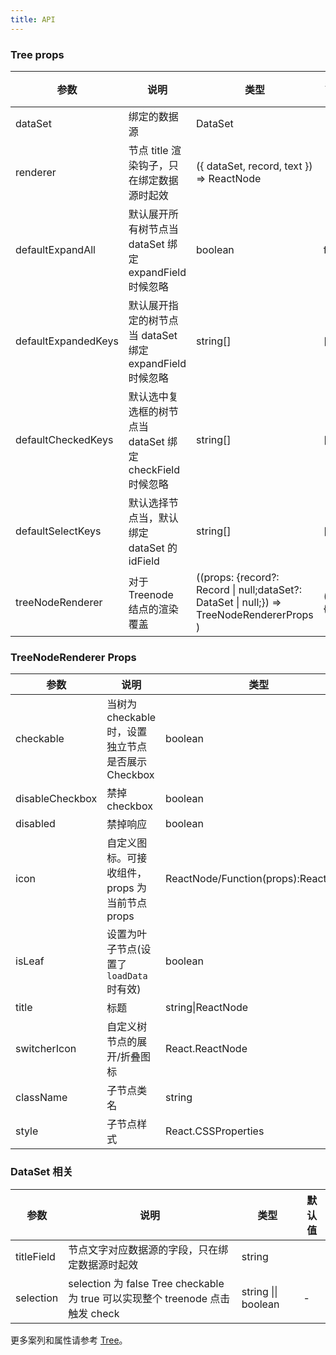```yaml
---
title: API
---
```


### Tree props

| 参数                | 说明                                                      | 类型                                                                                      | 默认值   |
| ------------------- | --------------------------------------------------------- | ----------------------------------------------------------------------------------------- | -------- |
| dataSet             | 绑定的数据源                                              | DataSet                                                                                   |          |
| renderer            | 节点 title 渲染钩子，只在绑定数据源时起效                 | ({ dataSet, record, text }) => ReactNode                                                  |          |
| defaultExpandAll    | 默认展开所有树节点当 dataSet 绑定 expandField 时候忽略    | boolean                                                                                   | false    |
| defaultExpandedKeys | 默认展开指定的树节点当 dataSet 绑定 expandField 时候忽略  | string[]                                                                                  | []       |
| defaultCheckedKeys  | 默认选中复选框的树节点当 dataSet 绑定 checkField 时候忽略 | string[]                                                                                  | []       |
| defaultSelectKeys   | 默认选择节点当，默认绑定 dataSet 的 idField               | string[]                                                                                  | []       |
| treeNodeRenderer    | 对于 Treenode 结点的渲染覆盖                              | ((props: {record?: Record \| null;dataSet?: DataSet \| null;}) => TreeNodeRendererProps ) | () => {} |

### TreeNodeRenderer Props

| 参数            | 说明                                               | 类型                                | 默认值                                      |
| --------------- | -------------------------------------------------- | ----------------------------------- | ------------------------------------------- |
| checkable       | 当树为 checkable 时，设置独立节点是否展示 Checkbox | boolean                             | -                                           |
| disableCheckbox | 禁掉 checkbox                                      | boolean                             | false                                       |
| disabled        | 禁掉响应                                           | boolean                             | false                                       |
| icon            | 自定义图标。可接收组件，props 为当前节点 props     | ReactNode/Function(props):ReactNode | -                                           |
| isLeaf          | 设置为叶子节点(设置了`loadData`时有效)             | boolean                             | false                                       |
| title           | 标题                                               | string\|ReactNode                   | '---'                                       |
| switcherIcon    | 自定义树节点的展开/折叠图标                        | React.ReactNode                     | ((props: TreeNodeProps) => React.ReactNode) |  |
| className       | 子节点类名                                         | string                              |                                             |
| style           | 子节点样式                                         | React.CSSProperties                 |                                             |

### DataSet 相关

| 参数       | 说明                                                                           | 类型                | 默认值 |
| ---------- | ------------------------------------------------------------------------------ | ------------------- | ------ |
| titleField | 节点文字对应数据源的字段，只在绑定数据源时起效                                 | string              |        |
| selection  | selection 为 false Tree checkable 为 true 可以实现整个 treenode 点击触发 check | string \|\| boolean | -      |

更多案列和属性请参考 [Tree](/zh/cmp/data-display/tree/)。
